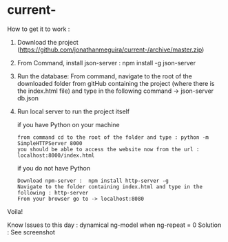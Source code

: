 # current-
 How to get it to work : 
 
 1. Download the project (https://github.com/jonathanmeguira/current-/archive/master.zip)
 2. From Command, install json-server : npm install -g json-server
 3. Run the database: From command, navigate to the root of the downloaded folder from gitHub containing the project (where there is the index.html file) and type in the following command -> json-server db.json
 
 4. Run local server to run the project itself 
 
    if you have Python on your machine 
    
        from command cd to the root of the folder and type : python -m SimpleHTTPServer 8000
        you should be able to access the website now from the url : localhost:8000/index.html
        
    if you do not have Python 
    
        Download npm-server :  npm install http-server -g
        Navigate to the folder containing index.html and type in the following : http-server
        From your browser go to -> localhost:8080 
        
Voila! 
 

Know Issues to this day :
    dynamical ng-model when ng-repeat = 0 
    Solution : See screenshot 
    
    





